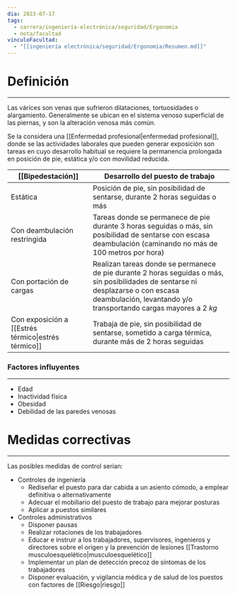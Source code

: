 ```yaml
---
dia: 2023-07-17
tags:
  - carrera/ingeniería-electrónica/seguridad/Ergonomia
  - nota/facultad
vinculoFacultad:
  - "[[ingeniería electrónica/seguridad/Ergonomia/Resumen.md]]"
---
```

# Definición
---
Las várices son venas que sufrieron dilataciones, tortuosidades o alargamiento. Generalmente se ubican en el sistema venoso superficial de las piernas, y son la alteración venosa más común.

Se la considera una [[Enfermedad profesional|enfermedad profesional]], donde se las actividades laborales que pueden generar exposición son tareas en cuyo desarrollo habitual se requiere la permanencia prolongada en posición de pie, estática y/o con movilidad reducida.

| [[Bipedestación]]                                   | Desarrollo del puesto de trabajo                                                                                                                                                                       |
| --------------------------------------------------- | ------------------------------------------------------------------------------------------------------------------------------------------------------------------------------------------------------ |
| Estática                                            | Posición de pie, sin posibilidad de sentarse, durante 2 horas seguidas o más                                                                                                                           |
| Con deambulación restringida                        | Tareas donde se permanece de pie durante 3 horas seguidas o más, sin posibilidad de sentarse con escasa deambulación (caminando no más de 100 metros por hora)                                         |
| Con portación de cargas                             | Realizan tareas donde se permanece de pie durante 2 horas seguidas o más, sin posibilidades de sentarse ni desplazarse o con escasa deambulación, levantando y/o transportando cargas mayores a $2~kg$ |
| Con exposición a [[Estrés térmico\|estrés térmico]] | Trabaja de pie, sin posibilidad de sentarse, sometido a carga térmica, durante más de 2 horas seguidas                                                                                                 |

### Factores influyentes
---
* Edad
* Inactividad física
* Obesidad
* Debilidad de las paredes venosas

# Medidas correctivas
---
Las posibles medidas de control serían:
* Controles de ingeniería
	* Rediseñar el puesto para dar cabida a un asiento cómodo, a emplear definitiva o alternativamente
	* Adecuar el mobiliario del puesto de trabajo para mejorar posturas
	* Aplicar a puestos similares
* Controles administrativos
	* Disponer pausas
	* Realizar rotaciones de los trabajadores
	* Educar e instruir a los trabajadores, supervisores, ingenieros y directores sobre el origen y la prevención de lesiones [[Trastorno musculoesquelético|musculoesquelético]]
	* Implementar un plan de detección precoz de síntomas de los trabajadores
	* Disponer evaluación, y vigilancia médica y de salud de los puestos con factores de [[Riesgo|riesgo]]
